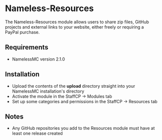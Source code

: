 # Nameless-Resources
The Nameless-Resources module allows users to share zip files, GitHub projects and external links to your website, either freely or requiring a PayPal purchase.

## Requirements
- NamelessMC version 2.1.0

## Installation
- Upload the contents of the **upload** directory straight into your NamelessMC installation's directory
- Activate the module in the StaffCP -> Modules tab
- Set up some categories and permissions in the StaffCP -> Resources tab

## Notes
- Any GitHub repositories you add to the Resources module must have at least one release created